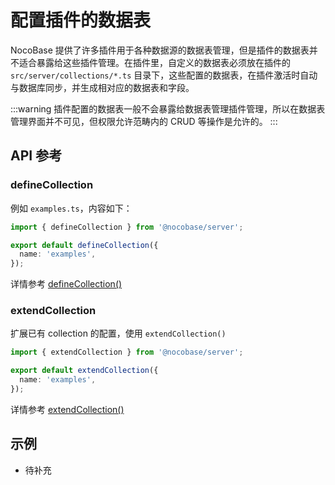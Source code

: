 # 配置插件的数据表

NocoBase 提供了许多插件用于各种数据源的数据表管理，但是插件的数据表并不适合暴露给这些插件管理。在插件里，自定义的数据表必须放在插件的 `src/server/collections/*.ts` 目录下，这些配置的数据表，在插件激活时自动与数据库同步，并生成相对应的数据表和字段。

:::warning
插件配置的数据表一般不会暴露给数据表管理插件管理，所以在数据表管理界面并不可见，但权限允许范畴内的 CRUD 等操作是允许的。
:::

## API 参考

### defineCollection

例如 `examples.ts`，内容如下：

```ts
import { defineCollection } from '@nocobase/server';

export default defineCollection({
  name: 'examples',
});
```

详情参考 [defineCollection()](/api/database#definecollection)

### extendCollection

扩展已有 collection 的配置，使用 `extendCollection()`

```ts
import { extendCollection } from '@nocobase/server';

export default extendCollection({
  name: 'examples',
});
```

详情参考 [extendCollection()](/api/database#extendcollection)

## 示例

- 待补充